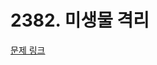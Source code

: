 # 2382. 미생물 격리

[문제 링크](https://swexpertacademy.com/main/talk/solvingClub/problemView.do?solveclubId=AZC_w6Z6yygDFAQW&contestProbId=AWIeW7FakkUDFAVH&probBoxId=AZDJPc6a-doDFAVs&type=PROBLEM&problemBoxTitle=1d_recommend&problemBoxCnt=2)